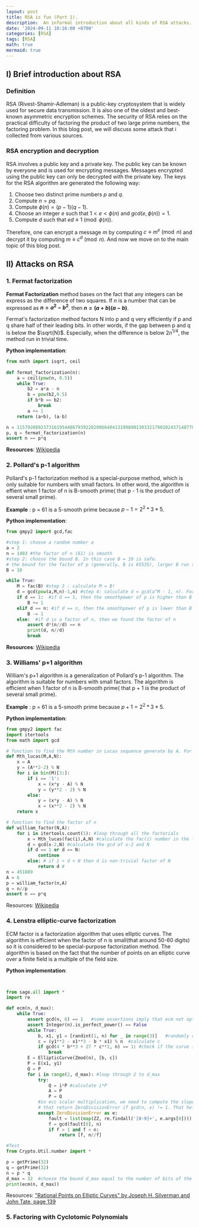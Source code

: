 ```yaml
---
layout: post
title: RSA is fun (Part 1).
description:  An informal introduction about all kinds of RSA attacks.
date: '2024-09-11 10:16:00 +0700'
categories: [RSA]
tags: [RSA]
math: true
mermaid: true
---
```


## I) Brief introduction about RSA ##

### Definition ###

RSA (Rivest-Shamir-Adleman) is a public-key cryptosystem that is widely used for secure data transmission. It is also one of the oldest and best-known asymmetric encryption schemes. The security of RSA relies on the practical difficulty of factoring the product of two large prime numbers, the factoring problem. In this blog post, we will discuss some attack that i collected from various sources.

### RSA encryption and decryption ###

RSA involves a public key and a private key. The public key can be known by everyone and is used for encrypting messages. Messages encrypted using the public key can only be decrypted with the private key. The keys for the RSA algorithm are generated the following way:

1. Choose two distinct prime numbers $p$ and $q$.
2. Compute $n = pq$.
3. Compute $\phi(n) = (p-1)(q-1)$.
4. Choose an integer $e$ such that $1 < e < \phi(n)$ and $gcd(e, \phi(n)) = 1$.
5. Compute $d$ such that $ed \equiv 1 \pmod{\phi(n)}$.

Therefore, one can encrypt a message $m$ by computing $c \equiv m^e \pmod{n}$ and decrypt it by computing $m \equiv c^d \pmod{n}$. And now we move on to the main topic of this blog post.

## II) Attacks on RSA ##

### 1. Fermat factorization ###

**Fermat Factorization** method bases on the fact that any integers can be express as the difference of two squares. If $n$ is a number that can be expressed as **$n = a^2 - b^2$**, then **$n = (a+b)(a-b)$**. 

Fermat's factorization method factors N into p and q very efficiently if p and q share half of their leading bits. In other words, if the gap between p and q is below the $\sqrt{N}$. Especially, when the difference is below $2n^{1/4}$, the method run in trivial time.

**Python implementation**:

```python
from math import isqrt, ceil
 
def fermat_factorization(n):
    a = ceil(pow(n, 0.5))
    while True:
        b2 = a*a - n
        b = pow(b2,0.5)
        if b*b == b2:
            break
        a += 1
    return (a+b), (a-b)

n = 115792089237316195448679392282006640413199890130332179010243714077028592474181
p, q = fermat_factorization(n)
assert n == p*q
```

**Resources**: [Wikipedia](https://en.wikipedia.org/wiki/Fermat%27s_factorization_method)

### 2. Pollard's p-1 algorithm ###

Pollard's p-1 factorization method is a special-purpose method, which is only suitable for numbers with small factors. In other word, the algorithm is effient when 1 factor of n is B-smooth prime( that p - 1 is the product of several small prime).

**Example** : p = 61 is a 5-smooth prime because $p-1 = 2^2 * 3 * 5$.

**Python implementation**:

```python
from gmpy2 import gcd,fac

#step 1: choose a random number a
a = 2
n = 1403 #the factor of n (61) is smooth
#step 2: choose the bound B. In this case B = 10 is safe.
# the bound for the factor of p (generally, B is 65535), larger B run slower but more accurate, smaller B run faster but less accurate. Value of B depend on the powersmooth of p.
B = 10 

while True:
    M = fac(B) #step 3 : calculate M = B!
    d = gcd(pow(a,M,n)-1,n) #step 4: calculate d = gcd(a^M - 1, n). For understanding, read the resoure i provided below.
    if d == 1:  #if d == 1, then the smoothpower of p is higher than B so increase B
        B += 1
    elif d == n: #if d == n, then the smoothpower of p is lower than B so decrease B
        B -= 1
    else:  #if d is a factor of n, then we found the factor of n
        assert d*(n//d) == n
        print(d, n//d)
        break

```

**Resources**: [Wikipedia](https://en.wikipedia.org/wiki/Pollard%27s_p_%E2%88%92_1_algorithm)

### 3. Williams' p+1 algorithm ###

William's p+1 algorithm is a generalization of Pollard's p-1 algorithm. The algorithm is suitable for numbers with small factors. The algorithm is efficient when 1 factor of n is B-smooth prime( that p + 1 is the product of several small prime).

**Example** : p = 61 is a 5-smooth prime because $p+1 = 2^2 * 3 * 5$.

**Python implementation**:

```python
from gmpy2 import fac
import itertools
from math import gcd

# function to find the Mth number in Lucas sequence generate by A. For more information, read the resource i provided below.
def Mth_lucas(M,A,N):
    x = A
    y = (A**2-2) % N
    for i in bin(M)[3:]:
        if i == '1':
            x = (x*y - A) % N
            y = (y**2 - 2) % N
        else:
            y = (x*y - A) % N
            x = (x**2 - 2) % N
    return x

# function to find the factor of n
def william_factor(N,A):
    for i in itertools.count(1): #loop through all the factorials
        x = Mth_lucas(fac(i),A,N) #calculate the fac(i) number in the lucas sequence
        d = gcd(x-2,N) #calculate the gcd of x-2 and N
        if d == 1 or d == N: 
            continue
        else: # if 1 < d < N then d is non-trivial factor of N
            return d # 
n = 451889 
A = 6  
p = william_factor(n,A)
q = n//p
assert n == p*q
```

Resources: [Wikipedia](https://en.wikipedia.org/wiki/Williams%27_p_%2B_1_algorithm)

### 4. Lenstra elliptic-curve factorization ###

ECM factor is a factorization algorithm that uses elliptic curves. The algorithm is efficient when the factor of n is small(that around 50-60 digits) so it is considered to be special-purpose factorization method. The algorithm is based on the fact that the number of points on an elliptic curve over a finite field is a multiple of the field size. 

**Python implementation**:

```python

 
from sage.all import *
import re

def ecm(n, d_max):
    while True:
        assert gcd(n, 6) == 1   #some assertions imply that ecm not optimal for this case
        assert Integer(n).is_perfect_power() == False
        while True:
            b, x1, y1 = [randint(1, n) for _ in range(3)]   #randomly choose b, x1, y1
            c = (y1**2 - x1**3 - b * x1) % n  #calculate c
            if gcd(4 * b**3 + 27 * c**2, n) == 1: #check if the curve is nonsingular
                break
        E = EllipticCurve(Zmod(n), [b, c]) 
        P = E(x1, y1)
        Q = P
        for i in range(2, d_max): #loop through 2 to d_max
            try:
                Q = i*P #calculate i*P
                A = P
                P = Q
            #in ecc scalar multiplication, we need to compute the slope between 2 point and it involve the division of 2 numbers modulo n so we need to compute modulo inverse 
            # that return ZeroDivisionError if gcd(n, x) != 1. That help us retrive the factor of n .
            except ZeroDivisionError as e: 
                fault = list(map(ZZ, re.findall('[0-9]+', e.args[0]))) # extract the value of x
                f = gcd(fault[0], n)
                if f > 1 and f < n:
                    return [f, n//f]

#Test
from Crypto.Util.number import *

p = getPrime(32)
q = getPrime(32)
n = p * q
d_max = 32  #choose the bound d_max equal to the number of bits of the prime factors. larger d_max will increase the probability of success but slower running time.
print(ecm(n, d_max))
```
Resources: ["Rational Points on Elliptic Curves" by Joseph H. Silverman and John Tate, page 139](https://github.com/isislovecruft/library--/blob/master/cryptography%20%26%20mathematics/elliptic%20curve%20cryptography/Rational%20Points%20on%20Elliptic%20Curves%20(2015)%20-%20Silverman%2C%20Tate.pdf)

### 5. Factoring with Cyclotomic Polynomials ###


















